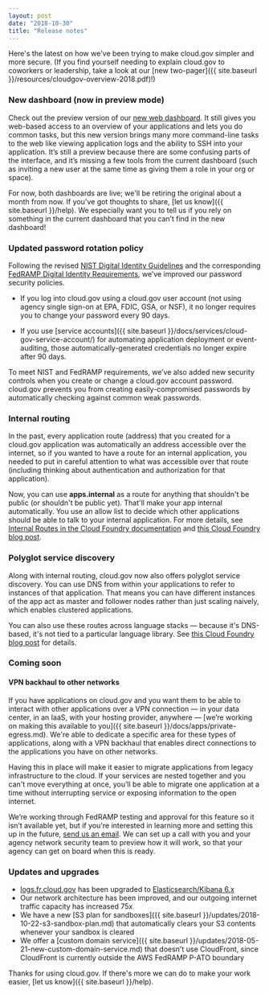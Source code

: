 ```yaml
---
layout: post
date: "2018-10-30"
title: "Release notes" 
---
```


Here's the latest on how we've been trying to make cloud.gov simpler and more secure. (If you find yourself needing to explain cloud.gov to coworkers or leadership, take a look at our [new two-pager]({{ site.baseurl }}/resources/cloudgov-overview-2018.pdf)!)

### New dashboard (now in preview mode)

Check out the preview version of our [new web dashboard](https://dashboard-beta.fr.cloud.gov/login). It still gives you web-based access to an overview of your applications and lets you do common tasks, but this new version brings many more command-line tasks to the web like  viewing application logs and the ability to SSH into your application. It’s still a preview because there are some confusing parts of the interface, and it’s missing a few tools from the current dashboard (such as inviting a new user at the same time as giving them a role in your org or space).

For now, both dashboards are live; we'll be retiring the original about a month from now. If you've got thoughts to share, [let us know]({{ site.baseurl }}/help). We especially want you to tell us if you rely on something in the current dashboard that you can’t find in the new dashboard!

### Updated password rotation policy

Following the revised [NIST Digital Identity Guidelines](https://pages.nist.gov/800-63-3/sp800-63b.html) and the corresponding [FedRAMP Digital Identity Requirements](https://www.fedramp.gov/assets/resources/documents/CSP_Digital_Identity_Requirements.pdf), we’ve improved our password security policies.

* If you log into cloud.gov using a cloud.gov user account (not using agency single sign-on at EPA, FDIC, GSA, or NSF), it no longer requires you to change your password every 90 days.

* If you use [service accounts]({{ site.baseurl }}/docs/services/cloud-gov-service-account/) for automating application deployment or event-auditing, those automatically-generated credentials no longer expire after 90 days.

To meet NIST and FedRAMP requirements, we’ve also added new security controls when you create or change a cloud.gov account password. cloud.gov prevents you from creating easily-compromised passwords by automatically checking against common weak passwords.

### Internal routing

In the past, every application route (address) that you created for a cloud.gov application was automatically an address accessible over the internet, so if you wanted to have a route for an internal application, you needed to put in careful attention to what was accessible over that route (including thinking about authentication and authorization for that application).

Now, you can use **apps.internal** as a route for anything that shouldn't be public (or shouldn't be public yet). That'll make your app internal automatically. You use an allow list to decide which other applications should be able to talk to your internal application. For more details, see [Internal Routes in the Cloud Foundry documentation](https://docs.cloudfoundry.org/devguide/deploy-apps/routes-domains.html#internal-routes) and [this Cloud Foundry blog post](https://www.cloudfoundry.org/blog/polyglot-service-discovery-container-networking-cloud-foundry/).

### Polyglot service discovery

Along with internal routing, cloud.gov now also offers polyglot service discovery. You can use DNS from within your applications to refer to instances of that application. That means you can have different instances of the app act as master and follower nodes rather than just scaling naively, which enables clustered applications.

You can also use these routes across language stacks — because it's DNS-based, it's not tied to a particular language library. See [this Cloud Foundry blog post](https://www.cloudfoundry.org/blog/polyglot-service-discovery-container-networking-cloud-foundry/) for details.


### Coming soon

#### VPN backhaul to other networks

If you have applications on cloud.gov and you want them to be able to interact with other applications over a VPN connection — in your data center, in an IaaS, with your hosting provider, anywhere — [we’re working on making this available to you]({{ site.baseurl }}/docs/apps/private-egress.md). We're able to dedicate a specific area for these types of applications, along with a VPN backhaul that enables direct connections to the applications you have on other networks.

Having this in place will make it easier to migrate applications from legacy infrastructure to the cloud. If your services are nested together and you can't move everything at once, you’ll be able to migrate one application at a time without interrupting service or exposing information to the open internet.

We’re working through FedRAMP testing and approval for this feature so it isn’t available yet, but if you're interested in learning more and setting this up in the future, [send us an email](mailto:cloud-gov-inquiries@gsa.gov). We can set up a call with you and your agency network security team to preview how it will work, so that your agency can get on board when this is ready.

### Updates and upgrades

* [logs.fr.cloud.gov](https://logs.fr.cloud.gov) has been upgraded to [Elasticsearch/Kibana 6.x](https://www.elastic.co/guide/en/kibana/current/release-notes.html)
* Our network architecture has been improved, and our outgoing internet traffic capacity has increased 75x
* We have a new [S3 plan for sandboxes]({{ site.baseurl }}/updates/2018-10-22-s3-sandbox-plan.md) that automatically clears your S3 contents whenever your sandbox is cleared
* We offer a [custom domain service]({{ site.baseurl }}/updates/2018-05-21-new-custom-domain-service.md) that doesn't use CloudFront, since CloudFront is currently outside the AWS FedRAMP P-ATO boundary

Thanks for using cloud.gov. If there's more we can do to make your work easier, [let us know]({{ site.baseurl }}/help).  
